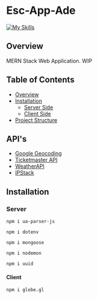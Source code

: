 <!-- 
Steps to connect with VSCode
Connect to Escappade
Set up connection security
Choose a connection method
3
Connect
Connecting with MongoDB for VS Code
1. Install MongoDB for VS Code.
In VS Code, open "Extensions" in the left navigation and search for "MongoDB for VS Code." Select the extension and click install.
2. In VS Code, open the Command Palette.
Click on "View" and open "Command Palette."
Search "MongoDB: Connect" on the Command Palette and click on "Connect with Connection String."
3. Connect to your MongoDB deployment.
Paste your connection string into the Command Palette.
mongodb+srv://rchrdlss:<password>@escappade.jklqte7.mongodb.net/

Replace <password> with the password for the rchrdlss user. Ensure any options are URL encoded. 
4. Click “Create New Playground” in MongoDB for VS Code to get started.
Learn more about Playgrounds 
RESOURCES
Connect to MongoDB through VSCode
Explore your data with playgrounds
Access your Database Users
Troubleshoot Connections


System StatusAll Good
©2024 MongoDB, Inc.StatusTermsPrivacyAtlas Blog -->

# Esc-App-Ade

[![My Skills](https://skillicons.dev/icons?i=mongo,express,react,nodejs,js,html,css,mui)](https://skillicons.dev)

## Overview
MERN Stack Web Application. WIP

## Table of Contents

- [Overview](#overview)
- [Installation](#installation)
  - [Server Side](#server-side)
  - [Client Side](#client-side)
- [Project Structure](#project-structure)
## API's 
- [Google Geocoding](https://developers.google.com/maps/documentation/geocoding/overview)
- [Ticketmaster API](https://developer.ticketmaster.com/products-and-docs/apis/getting-started/)
- [WeatherAPI](https://weatherstack.com/)
- [IPStack](https://ipstack.com/)

## Installation

### Server
```
npm i ua-parser-js
```
```
npm i dotenv
```
```
npm i mongoose
```
```
npm i nodemon
```
```
npm i uuid
```
#### Client 
```
npm i globe.gl
```
